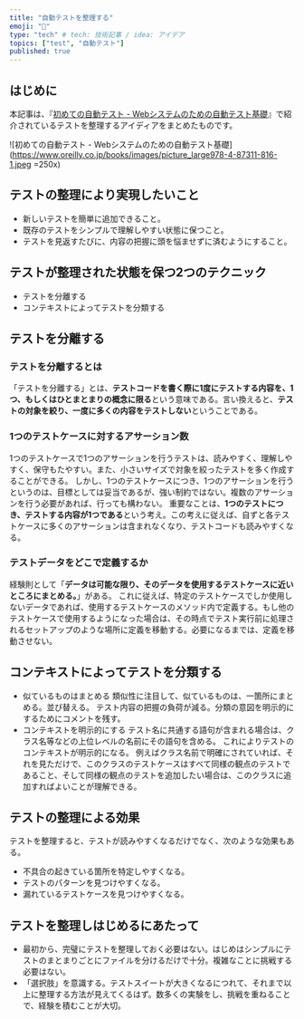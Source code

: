 ```yaml
---
title: "自動テストを整理する"
emoji: "🧪"
type: "tech" # tech: 技術記事 / idea: アイデア
topics: ["test", "自動テスト"]
published: true
---
```


## はじめに

本記事は、『[初めての自動テスト - Webシステムのための自動テスト基礎](https://www.oreilly.co.jp/books/9784873118161/)』で紹介されているテストを整理するアイディアをまとめたものです。

![初めての自動テスト - Webシステムのための自動テスト基礎](https://www.oreilly.co.jp/books/images/picture_large978-4-87311-816-1.jpeg =250x)

## テストの整理により実現したいこと

- 新しいテストを簡単に追加できること。
- 既存のテストをシンプルで理解しやすい状態に保つこと。
- テストを見返すたびに、内容の把握に頭を悩ませずに済むようにすること。

## テストが整理された状態を保つ2つのテクニック

- テストを分離する
- コンテキストによってテストを分類する

## テストを分離する

### テストを分離するとは

「テストを分離する」とは、**テストコードを書く際に1度にテストする内容を、1つ、もしくはひとまとまりの概念に限る**という意味である。言い換えると、**テストの対象を絞り、一度に多くの内容をテストしない**ということである。

### 1つのテストケースに対するアサーション数

1つのテストケースで1つのアサーションを行うテストは、読みやすく、理解しやすく、保守もたやすい。また、小さいサイズで対象を絞ったテストを多く作成することができる。
しかし、1つのテストケースにつき、1つのアサーションを行うというのは、目標としては妥当であるが、強い制約ではない。複数のアサーションを行う必要があれば、行っても構わない。
重要なことは、**1つのテストにつき、テストする内容が1つである**という考え。この考えに従えば、自ずと各テストケースに多くのアサーションは含まれなくなり、テストコードも読みやすくなる。

### テストデータをどこで定義するか

経験則として「**データは可能な限り、そのデータを使用するテストケースに近いところにまとめる。**」がある。
これに従えば、特定のテストケースでしか使用しないデータであれば、使用するテストケースのメソッド内で定義する。もし他のテストケースで使用するようになった場合は、その時点でテスト実行前に処理されるセットアップのような場所に定義を移動する。必要になるまでは、定義を移動させない。

## コンテキストによってテストを分類する

- 似ているものはまとめる
  類似性に注目して、似ているものは、一箇所にまとめる。並び替える。
  テスト内容の把握の負荷が減る。分類の意図を明示的にするためにコメントを残す。
- コンテキストを明示的にする
  テスト名に共通する語句が含まれる場合は、クラス名等などの上位レベルの名前にその語句を含める。
  これによりテストのコンテキストが明示的になる。
  例えばクラス名前で明確にされていれば、それを見ただけで、このクラスのテストケースはすべて同様の観点のテストであること、そして同様の観点のテストを追加したい場合は、このクラスに追加すればよいことが理解できる。

## テストの整理による効果

テストを整理すると、テストが読みやすくなるだけでなく、次のような効果もある。

- 不具合の起きている箇所を特定しやすくなる。
- テストのパターンを見つけやすくなる。
- 漏れているテストケースを見つけやすくなる。

## テストを整理しはじめるにあたって

- 最初から、完璧にテストを整理しておく必要はない。はじめはシンプルにテストのまとまりごとにファイルを分けるだけで十分。複雑なことに挑戦する必要はない。
- 「選択肢」を意識する。テストスイートが大きくなるにつれて、それまで以上に整理する方法が見えてくるはず。数多くの実験をし、挑戦を重ねることで、経験を積むことが大切。

